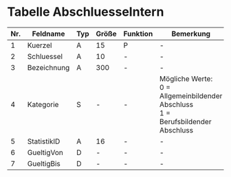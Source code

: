 # Tabelle AbschluesseIntern


Nr.|Feldname|Typ|Größe|Funktion|Bemerkung
---|---|---|---|---|---
1|Kuerzel|A|15|P|-
2|Schluessel|A|10|-|-
3|Bezeichnung|A|300|-|-
4|Kategorie|S|-|-|Mögliche Werte:  <br/>0 = Allgemeinbildender Abschluss<br/>1 = Berufsbildender Abschluss
5|StatistikID|A|16|-|-
6|GueltigVon|D|-|-|-
7|GueltigBis|D|-|-|-
